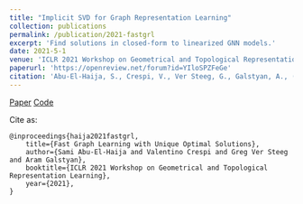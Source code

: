 ```yaml
---
title: "Implicit SVD for Graph Representation Learning"
collection: publications
permalink: /publication/2021-fastgrl
excerpt: 'Find solutions in closed-form to linearized GNN models.'
date: 2021-5-1
venue: 'ICLR 2021 Workshop on Geometrical and Topological Representation Learnings'
paperurl: 'https://openreview.net/forum?id=YIloSPZFeGe'
citation: 'Abu-El-Haija, S., Crespi, V., Ver Steeg, G., Galstyan, A., (2021). &quot;Fast Graph Learning with Unique Optimal Solutions.&quot; <i>ICLR 2021 Workshop on Geometrical and Topological Representation Learnings</i>. 2021.'
---
```


[Paper](https://openreview.net/forum?id=YIloSPZFeGe)
[Code](https://github.com/samihaija/tf-fsvd)

Cite as:
    
    @inproceedings{haija2021fastgrl,
        title={Fast Graph Learning with Unique Optimal Solutions},
        author={Sami Abu-El-Haija and Valentino Crespi and Greg Ver Steeg and Aram Galstyan},
        booktitle={ICLR 2021 Workshop on Geometrical and Topological Representation Learning},
        year={2021},
    }

